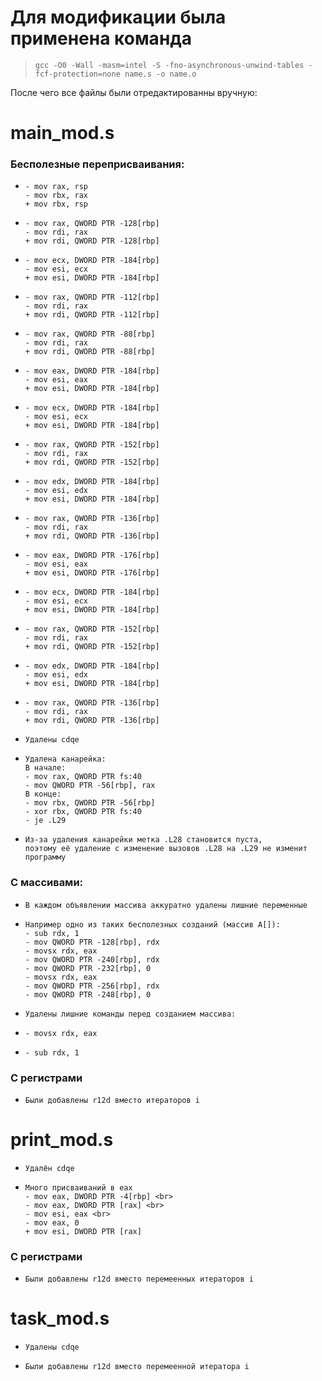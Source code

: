# Для модификации была применена команда 
>     gcc -O0 -Wall -masm=intel -S -fno-asynchronous-unwind-tables -fcf-protection=none name.s -o name.o
После чего все файлы были отредактированны вручную:
# main_mod.s
###    Бесполезные переприсваивания:
*     - mov rax, rsp
      - mov rbx, rax 
      + mov rbx, rsp
*     - mov rax, QWORD PTR -128[rbp] 
      - mov rdi, rax 
      + mov rdi, QWORD PTR -128[rbp]
*     - mov ecx, DWORD PTR -184[rbp]
      - mov esi, ecx
      + mov esi, DWORD PTR -184[rbp] 
*     - mov rax, QWORD PTR -112[rbp]
      - mov rdi, rax 
      + mov rdi, QWORD PTR -112[rbp]
*     - mov rax, QWORD PTR -88[rbp]
      - mov rdi, rax
      + mov rdi, QWORD PTR -88[rbp]
*     - mov eax, DWORD PTR -184[rbp]
      - mov esi, eax 
      + mov esi, DWORD PTR -184[rbp]
*     - mov ecx, DWORD PTR -184[rbp]
      - mov esi, ecx 
      + mov esi, DWORD PTR -184[rbp]
*     - mov rax, QWORD PTR -152[rbp]
      - mov rdi, rax 
      + mov rdi, QWORD PTR -152[rbp]
*     - mov edx, DWORD PTR -184[rbp]
      - mov esi, edx 
      + mov esi, DWORD PTR -184[rbp]
*     - mov rax, QWORD PTR -136[rbp]
      - mov rdi, rax 
      + mov rdi, QWORD PTR -136[rbp]
*     - mov eax, DWORD PTR -176[rbp]
      - mov esi, eax
      + mov esi, DWORD PTR -176[rbp]
*     - mov ecx, DWORD PTR -184[rbp]
      - mov esi, ecx
      + mov esi, DWORD PTR -184[rbp]
*     - mov rax, QWORD PTR -152[rbp]
      - mov rdi, rax 
      + mov rdi, QWORD PTR -152[rbp]
*     - mov edx, DWORD PTR -184[rbp]
      - mov esi, edx 
      + mov esi, DWORD PTR -184[rbp]
*     - mov rax, QWORD PTR -136[rbp]
      - mov rdi, rax 
      + mov rdi, QWORD PTR -136[rbp]
*     Удалены cdqe
*     Удалена канарейка: 
      В начале:
      - mov rax, QWORD PTR fs:40
      - mov QWORD PTR -56[rbp], rax
      В конце:
      - mov rbx, QWORD PTR -56[rbp]
      - xor rbx, QWORD PTR fs:40
      - je .L29
*     Из-за удаления канарейки метка .L28 становится пуста,
      поэтому её удаление с изменение вызовов .L28 на .L29 не изменит программу

###     С массивами:
*     В каждом объявлении массива аккуратно удалены лишние переменные
*     Например одно из таких бесполезных созданий (массив А[]):
      - sub rdx, 1
      - mov QWORD PTR -128[rbp], rdx
      - movsx rdx, eax
      - mov QWORD PTR -240[rbp], rdx
      - mov QWORD PTR -232[rbp], 0
      - movsx rdx, eax
      - mov QWORD PTR -256[rbp], rdx
      - mov QWORD PTR -248[rbp], 0
*     Удалены лишние команды перед созданием массива:
*     - movsx rdx, eax
*     - sub rdx, 1	

###     C регистрами
*     Были добавлены r12d вместо итераторов i

# print_mod.s
*     Удалён cdqe
*     Много присваиваний в eax
      - mov eax, DWORD PTR -4[rbp] <br>
      - mov eax, DWORD PTR [rax] <br>
      - mov esi, eax <br>
      - mov eax, 0
      + mov esi, DWORD PTR [rax]

###     C регистрами
*     Были добавлены r12d вместо перемеенных итераторов i

# task_mod.s
*     Удалены cdqe 
*     Были добавлены r12d вместо перемеенной итератора i
